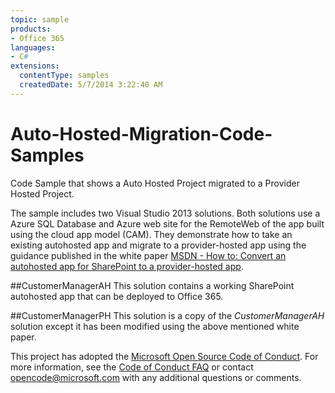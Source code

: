 ```yaml
---
topic: sample
products:
- Office 365
languages:
- C#
extensions:
  contentType: samples
  createdDate: 5/7/2014 3:22:40 AM
---
```

Auto-Hosted-Migration-Code-Samples
==================================

Code Sample that shows a Auto Hosted Project migrated to a Provider Hosted Project.

The sample includes two Visual Studio 2013 solutions. Both solutions use a Azure SQL Database and Azure web site for the RemoteWeb of the app built using the cloud app model (CAM). They demonstrate how to take an existing autohosted app and migrate to a provider-hosted app using the guidance published in the white paper [MSDN - How to: Convert an autohosted app for SharePoint to a provider-hosted app](http://msdn.microsoft.com/EN-US/library/office/dn722449(v=office.15).aspx).

##CustomerManagerAH
This solution contains a working SharePoint autohosted app that can be deployed to Office 365.

##CustomerManagerPH
This solution is a copy of the *CustomerManagerAH* solution except it has been modified using the above mentioned white paper.


This project has adopted the [Microsoft Open Source Code of Conduct](https://opensource.microsoft.com/codeofconduct/). For more information, see the [Code of Conduct FAQ](https://opensource.microsoft.com/codeofconduct/faq/) or contact [opencode@microsoft.com](mailto:opencode@microsoft.com) with any additional questions or comments.
